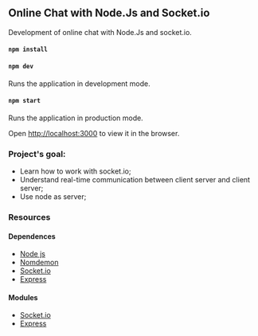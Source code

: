 ## Online Chat with Node.Js and Socket.io 

Development of online chat with Node.Js and socket.io.
#### `npm install`
#### `npm dev`
Runs the application in development mode.<br>

#### `npm start`
Runs the application in production mode.<br>

Open [http://localhost:3000](http://localhost:3000) to view it in the browser.

### Project's goal:
- Learn how to work with socket.io;
- Understand real-time communication between client server and client server;
- Use node as server;


### Resources
#### Dependences
- [Node js](https://nodejs.org/en/)
- [Nomdemon](https://nodemon.io/)
- [Socket.io](https://socket.io/)
- [Express](https://expressjs.com/pt-br/)

#### Modules
- [Socket.io](https://socket.io/)
- [Express](https://expressjs.com/pt-br/)